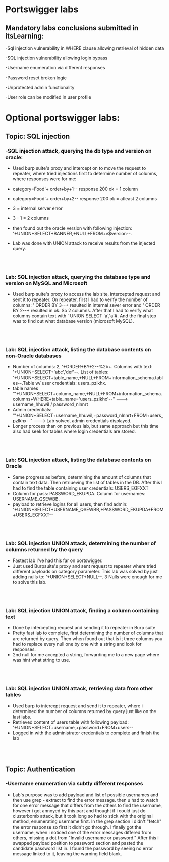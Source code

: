 # Portswigger labs

## Mandatory labs conclusions submitted in itsLearning:

-Sql injection vulnerability in WHERE clause allowing retrieval of hidden data

-SQL injection vulnerability allowing login bypass

-Username enumeration via different responses

-Password reset broken logic

-Unprotected admin functionality

-User role can be modified in user profile


# Optional portswigger labs:
## Topic: SQL injection

### -SQL injection attack, querying the db type and version on oracle:

- Used burp suite's proxy and intercept on to move the request to repeater, where tried injections first to determine number of columns, where responses were for me:

- category=Food'+ order+by+1--  response 200 ok = 1 column

- category=Food'+ order+by+2-- response 200 ok = atleast 2 columns

- 3 = internal server error

- 3 - 1 = 2 columns

- then found out the oracle version with following injection: '+UNION+SELECT+BANNER,+NULL+FROM+v$version--.

- Lab was done with UNION attack to receive results from the injected query.
  
<br>
<br>

### Lab: SQL injection attack, querying the database type and version on MySQL and Microsoft
- Used burp suite's proxy to access the lab site, intercepted request and sent it to repeater. On repeater, first I had to verify the number of columns:  ' ORDER BY 3--+ resulted in internal sever error and  ' ORDER BY 2--+ resulted in ok. So 2 columns. After that I had to verify what columns contain text with ' UNION SELECT 'a','a'#. And the final step was to find out what database version (microsoft MySQL).
<br>
<br>

### Lab: SQL injection attack, listing the database contents on non-Oracle databases
- Number of columns: 2, '+ORDER+BY+2--%2b+. Columns with text: '+UNION+SELECT+'abc','def'--. List of tables: '+UNION+SELECT+table_name,+NULL+FROM+information_schema.tables--.Table w/ user credentials: users_pzlkhx.
- table names "'+UNION+SELECT+column_name,+NULL+FROM+information_schema.columns+WHERE+table_name='users_pzlkhx'--" ---> username_hhuwil / password_nlnnrt
- Admin credentials: "'+UNION+SELECT+username_hhuwil,+password_nlnnrt+FROM+users_pzlkhx--" --->  Lab solved, admin credentials displayed.
- Longer process than on previous lab, but same approach but this time also had seek for tables where login credentials are stored.
  
<br>
<br>

### Lab: SQL injection attack, listing the database contents on Oracle
- Same progress as before, determining the amount of columns that contain text data. Then retriueving the list of tables in the DB. After this I had to find the table containing user credentials: USERS_EGFXXT
- Column for pass: PASSWORD_EKUPDA. Column for usernames: USERNAME_QSEWBB.
- payload to retrieve logins for all users, then find admin: '+UNION+SELECT+USERNAME_QSEWBB,+PASSWORD_EKUPDA+FROM+USERS_EGFXXT--
  
<br>
<br>

### Lab: SQL injection UNION attack, determining the number of columns returned by the query
- Fastest lab I've had this far on portswigger.
- Just used Burpsuite's proxy and sent request to repeater where tried different payloads on category parameter. This lab was solved by just adding nulls to: '+UNION+SELECT+NULL--. 3 Nulls were enough for me to solve this lab.

<br>
<br>

### Lab: SQL injection UNION attack, finding a column containing text
- Done by intercepting request and sending it to repeater in Burp suite
- Pretty fast lab to complete, first determining the number of columns that are returned by query. Then when found out that is it three columns you had to replace every null one by one with a string and look for responses.
- 2nd null for me accepted a string, forwarding me to a new page where was hint what string to use.

<br>
<br>

### Lab: SQL injection UNION attack, retrieving data from other tables
- Used burp to intercept request and send it to repeater, where i determined the number of columns returned by query just like on the last labs.
- Retrieved content of users table with following payload: '+UNION+SELECT+username,+password+FROM+users--
- Logged in with the administrator credentials to complete and finish the lab

<br>
<br>

## Topic: Authentication
### -Username enumeration via subtly different responses

- Lab's purpose was to add payload and list of possible usernames and then use grep - extract to find the error message. then u had to watch for one error message that differs from the others to find the username, however i got annoyed by this part and thought if i could just do clusterbomb attack, but it took long so had to stick with the original method, enumerating username first. In the grep section i didn't "fetch" the error response so first it didn't go through. I finally got the username, when i noticed one of the error messages differed from others, missing a dot from "Invalid username or password." After this i swapped payload position to password section and pasted the candidate password list in. I found the password by seeing no error message linked to it, leaving the warning field blank.
